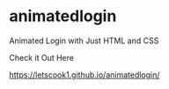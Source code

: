 # animatedlogin
Animated Login with Just HTML and CSS

Check it Out Here

https://letscook1.github.io/animatedlogin/
